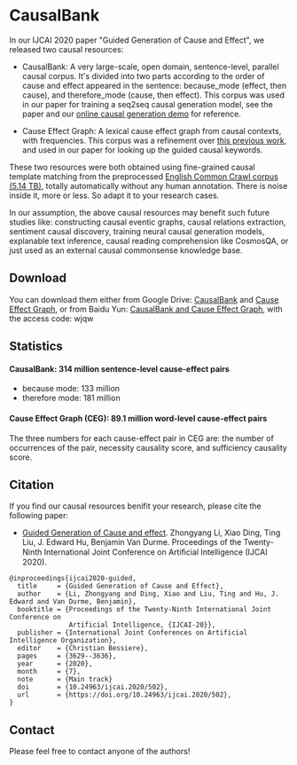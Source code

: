 # CausalBank

In our IJCAI 2020 paper "Guided Generation of Cause and Effect", we released two causal resources:

+ CausalBank: A very large-scale, open domain, sentence-level, parallel causal corpus. It's divided into two parts according to the order of cause and effect appeared in the sentence: because\_mode (effect, then cause), and therefore\_mode (cause, then effect). This corpus was used in our paper for training a seq2seq causal generation model, see the paper and our [online causal generation demo](http://openeg.8wss.com/generate/) for reference.

+ Cause Effect Graph: A lexical cause effect graph from causal contexts, with frequencies. This corpus was a refinement over [this previous work](http://www.cs.sjtu.edu.cn/~kzhu/papers/kzhu-copa.pdf), and used in our paper for looking up the guided causal keywords.

These two resources were both obtained using fine-grained causal template matching from the preprocessed [English Common Crawl corpus (5.14 TB)](http://www.lrec-conf.org/proceedings/lrec2014/pdf/1097_Paper.pdf), totally automatically without any human annotation. There is noise inside it, more or less. So adapt it to your research cases.

In our assumption, the above causal resources may benefit such future studies like: constructing causal eventic graphs, causal relations extraction, sentiment causal discovery, training neural causal generation models, explanable text inference, causal reading comprehension like CosmosQA, or just used as an external causal commonsense knowledge base.

## Download

You can download them either from Google Drive: [CausalBank](https://drive.google.com/drive/u/1/folders/1VYHcTUrQmw0ub9j14eGMOfNttKtryv87) and [Cause Effect Graph](https://drive.google.com/drive/folders/14iTAacR2wd5MO3PgQYp2pETbOOtZklCG), or from Baidu Yun: [CausalBank and Cause Effect Graph](https://pan.baidu.com/s/1TPmWVy0YdQIurqUdf3ayOA), with the access code: wjqw

## Statistics

#### CausalBank: 314 million sentence-level cause-effect pairs

+ because mode: 133 million
+ therefore mode: 181 million

#### Cause Effect Graph (CEG): 89.1 million word-level cause-effect pairs

The three numbers for each cause-effect pair in CEG are: the number of occurrences of the pair, necessity causality score, and sufficiency causality score.


## Citation
If you find our causal resources benifit your research, please cite the following paper:

+ [Guided Generation of Cause and effect](https://www.ijcai.org/Proceedings/2020/502). Zhongyang Li, Xiao Ding, Ting Liu, J. Edward Hu, Benjamin Van Durme. Proceedings of the Twenty-Ninth International Joint Conference on Artiﬁcial Intelligence (IJCAI 2020).

```
@inproceedings{ijcai2020-guided,
  title     = {Guided Generation of Cause and Effect},
  author    = {Li, Zhongyang and Ding, Xiao and Liu, Ting and Hu, J. Edward and Van Durme, Benjamin},
  booktitle = {Proceedings of the Twenty-Ninth International Joint Conference on
               Artificial Intelligence, {IJCAI-20}},
  publisher = {International Joint Conferences on Artificial Intelligence Organization},             
  editor    = {Christian Bessiere},	
  pages     = {3629--3636},
  year      = {2020},
  month     = {7},
  note      = {Main track}
  doi       = {10.24963/ijcai.2020/502},
  url       = {https://doi.org/10.24963/ijcai.2020/502},
}

```
## Contact
Please feel free to contact anyone of the authors!
